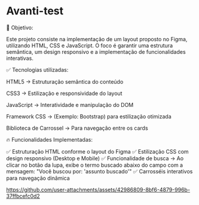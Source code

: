 ﻿# Avanti-test
📌 Objetivo:

Este projeto consiste na implementação de um layout proposto no Figma, utilizando HTML, CSS e JavaScript. O foco é garantir uma estrutura semântica, um design responsivo e a implementação de funcionalidades interativas.
 
✅ Tecnologias utilizadas:

HTML5 → Estruturação semântica do conteúdo

CSS3 → Estilização e responsividade do layout

JavaScript  → Interatividade e manipulação do DOM

Framework CSS → (Exemplo: Bootstrap) para estilização otimizada

Biblioteca de Carrossel → Para navegação entre os cards

🔥 Funcionalidades Implementadas:

✅ Estruturação HTML conforme o layout do Figma
✅ Estilização CSS com design responsivo (Desktop e Mobile)
✅ Funcionalidade de busca → Ao clicar no botão da lupa, exibe o termo buscado abaixo do campo com a mensagem:
"Você buscou por: 'assunto buscado'"
✅ Carrosséis interativos para navegação dinâmica

https://github.com/user-attachments/assets/42986809-8bf6-4879-996b-37ffbcefc0d2
